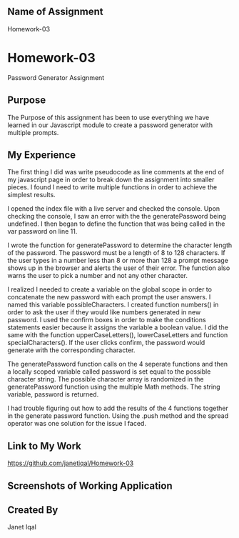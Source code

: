 ## Name of Assignment
Homework-03 
# Homework-03
Password Generator Assignment
## Purpose
The Purpose of this assignment has been to use everything we have learned in our Javascript module to create a password generator with multiple prompts. 
## My Experience
The first thing I did was write pseudocode as line comments at the end of my javascript page in order to break down the assignment into smaller pieces. I found I need to write multiple functions in order to achieve the simplest results. 

I opened the index file with a live server and checked the console. Upon checking the console, I saw an error with the the  generatePassword being undefined. I then began to define the function that was being called in the var password on line 11. 

I wrote the function for generatePassword to determine the character length of the password. The password must be a length of 8 to 128 characters. If the user types in a number less than 8 or more than 128 a prompt message shows up in the browser and alerts the user of their error. The function also warns the user to pick a number and not any other character. 

I realized I needed to create a variable on the global scope in order to concatenate the new password with each prompt the user answers. I named this variable possibleCharacters. 
I created function numbers() in order to ask the user if they would like numbers generated in new password. I used the confirm boxes in order to make the conditions statements easier because it assigns the variable a boolean value. I did the same with the function upperCaseLetters(), lowerCaseLetters and function specialCharacters(). If the user clicks confirm, the password would generate with the corresponding character.

The generatePassword function calls on the 4 seperate functions and then a locally scoped variable called password is set equal to the possible character string. The possible character array is randomized in the generatePassword function using the multiple Math methods. The string variable, password is returned. 

I had trouble figuring out how to add the results of the 4 functions together in the generate password function. Using the .push method and the spread operator was one solution for the issue I faced. 

## Link to My Work
https://github.com/janetiqal/Homework-03
## Screenshots of Working Application

## Created By
Janet Iqal 